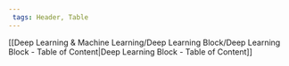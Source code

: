 ```yaml
---
 tags: Header, Table
---
```


[[Deep Learning & Machine Learning/Deep Learning Block/Deep Learning Block - Table of Content|Deep Learning Block - Table of Content]]
